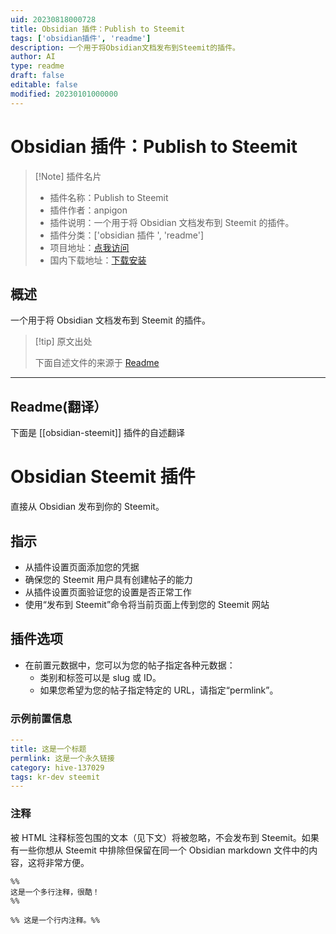 ```yaml
---
uid: 20230818000728
title: Obsidian 插件：Publish to Steemit
tags: ['obsidian插件', 'readme']
description: 一个用于将Obsidian文档发布到Steemit的插件。
author: AI
type: readme
draft: false
editable: false
modified: 20230101000000
---
```


# Obsidian 插件：Publish to Steemit

> [!Note] 插件名片
> - 插件名称：Publish to Steemit
> - 插件作者：anpigon
> - 插件说明：一个用于将 Obsidian 文档发布到 Steemit 的插件。
> - 插件分类：['obsidian 插件 ', 'readme']
> - 项目地址：[点我访问](https://github.com/anpigon/obsidian-steemit-plugin)
> - 国内下载地址：[下载安装](https://pkmer.cn/products/plugin/pluginMarket/?obsidian-steemit)

## 概述

一个用于将 Obsidian 文档发布到 Steemit 的插件。

> [!tip] 原文出处
>
>下面自述文件的来源于 [Readme](https://ghproxy.net/https://raw.githubusercontent.com/anpigon/obsidian-steemit-plugin/main/README.md)

---

## Readme(翻译）

下面是 [[obsidian-steemit]] 插件的自述翻译

# Obsidian Steemit 插件

直接从 Obsidian 发布到你的 Steemit。

## 指示

- 从插件设置页面添加您的凭据
- 确保您的 Steemit 用户具有创建帖子的能力
- 从插件设置页面验证您的设置是否正常工作
- 使用“发布到 Steemit”命令将当前页面上传到您的 Steemit 网站

## 插件选项

- 在前置元数据中，您可以为您的帖子指定各种元数据：
  - 类别和标签可以是 slug 或 ID。
  - 如果您希望为您的帖子指定特定的 URL，请指定“permlink”。

### 示例前置信息

```yml
---
title: 这是一个标题
permlink: 这是一个永久链接
category: hive-137029
tags: kr-dev steemit
---
```

### 注释

被 HTML 注释标签包围的文本（见下文）将被忽略，不会发布到 Steemit。如果有一些你想从 Steemit 中排除但保留在同一个 Obsidian markdown 文件中的内容，这将非常方便。

```plaintext
%%
这是一个多行注释，很酷！
%%
```

```plaintext
%% 这是一个行内注释。%%
```